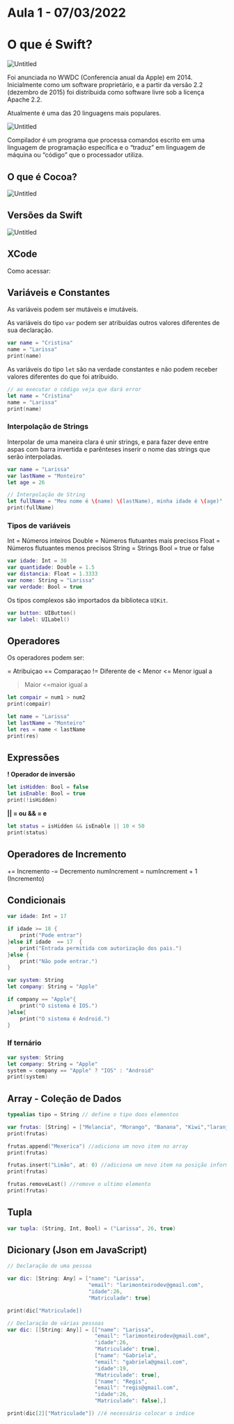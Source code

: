 # Aula 1 -  07/03/2022

# O que é Swift?

![Untitled](images/Untitled.png)

Foi anunciada no WWDC (Conferencia anual da Apple) em 2014. Inicialmente como um software proprietário, e a partir da versão 2.2 (dezembro de 2015) foi distribuida como software livre sob a licença Apache 2.2.

Atualmente é uma das 20 linguagens mais populares.

![Untitled](images/Untitled1.png)

Compilador é um programa que processa comandos escrito em uma linguagem de programação específica e o “traduz” em linguagem de máquina ou “código” que o processador utiliza.

## O que é Cocoa?

![Untitled](images/Untitled2.png)

## Versões da Swift

![Untitled](images/Untitled3.png)

 

## XCode

Como acessar: 

## Variáveis e Constantes

As variáveis podem ser mutáveis e imutáveis.

As variáveis do tipo `var` podem ser atribuídas outros valores diferentes de sua declaração.

```swift
var name = "Cristina"
name = "Larissa"
print(name)
```

As variáveis do tipo `let` são na verdade constantes e não podem receber valores diferentes do que foi atribuido.

```swift
// ao executar o código veja que dará error
let name = "Cristina"
name = "Larissa"
print(name)

```

### Interpolação de Strings

Interpolar de uma maneira clara é unir strings, e para fazer deve entre aspas com barra invertida e parênteses inserir o nome das strings que serão interpoladas.

```swift
var name = "Larissa"
var lastName = "Monteiro"
let age = 26

// Interpolação de String
let fullName = "Meu nome é \(name) \(lastName), minha idade é \(age)"
print(fullName)
```

### Tipos de variáveis

Int = Números inteiros
Double = Números flutuantes mais precisos
Float = Números flutuantes menos precisos
String = Strings
Bool = true or false

```swift
var idade: Int = 30
var quantidade: Double = 1.5
var distancia: Float = 1.3333
var nome: String = "Larissa"
var verdade: Bool = true
```

Os tipos complexos são importados da biblioteca `UIKit`.

```swift
var button: UIButton()
var label: UILabel()
```

## Operadores

Os operadores podem ser:

= Atribuiçao
== Comparaçao
!= Diferente de
< Menor
<= Menor igual a

>Maior
<=maior igual a

```swift
let compair = num1 > num2
print(compair)

let name = "Larissa"
let lastName = "Monteiro"
let res = name < lastName
print(res)
```

## Expressões

**! Operador de inversão**

```swift
let isHidden: Bool = false
let isEnable: Bool = true
print(!isHidden)
```

**|| = ou
&& = e**

```swift
let status = isHidden && isEnable || 10 < 50
print(status)
```

## Operadores de Incremento

+= Incremento
-= Decremento
numIncrement = numIncrement + 1 (Incremento)

## Condicionais

```swift
var idade: Int = 17

if idade >= 18 {
    print("Pode entrar")
}else if idade  == 17  {
    print("Entrada permitida com autorização dos pais.")
}else {
    print("Não pode entrar.")
}
```

```swift
var system: String
let company: String = "Apple"

if company == "Apple"{
    print("O sistema é IOS.")
}else{
    print("O sistema é Android.")
}
```

### If ternário

```swift
var system: String
let company: String = "Apple"
system = company == "Apple" ? "IOS" : "Android"
print(system)
```

## Array - Coleção de Dados

```swift
typealias tipo = String // define o tipo doos elementos

var frutas: [String] = ["Melancia", "Morango", "Banana", "Kiwi","laranja"]
print(frutas)

frutas.append("Mexerica") //adiciona um novo item no array
print(frutas)

frutas.insert("Limão", at: 0) //adiciona um novo item na posição informada
print(frutas)

frutas.removeLast() //remove o ultimo elemento
print(frutas)
```

## Tupla

```swift
var tupla: (String, Int, Bool) = ("Larissa", 26, true)
```

## Dicionary (Json em JavaScript)

```swift
// Declaração de uma pessoa

var dic: [String: Any] = ["name": "Larissa",
                          "email": "larimonteirodev@gmail.com",
                          "idade":26,
                          "Matriculade": true]

print(dic["Matriculade])
```

```swift
// Declaração de várias pessoas
var dic: [[String: Any]] = [["name": "Larissa",
                            "email": "larimonteirodev@gmail.com",
                            "idade":26,
                            "Matriculade": true],
                            ["name": "Gabriela",
                            "email": "gabriela@gmail.com",
                            "idade":19,
                            "Matriculade": true],
                            ["name": "Regis",
                            "email": "regis@gmail.com",
                            "idade":26,
                            "Matriculade": false],]

print(dic[2]["Matriculade"]) //é necessário colocar o indice
```
